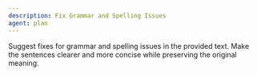```yaml
---
description: Fix Grammar and Spelling Issues
agent: plan
---
```


Suggest fixes for grammar and spelling issues in the provided text.
Make the sentences clearer and more concise while preserving the original meaning.
